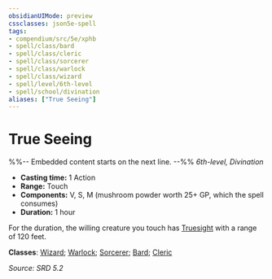 ```yaml
---
obsidianUIMode: preview
cssclasses: json5e-spell
tags:
- compendium/src/5e/xphb
- spell/class/bard
- spell/class/cleric
- spell/class/sorcerer
- spell/class/warlock
- spell/class/wizard
- spell/level/6th-level
- spell/school/divination
aliases: ["True Seeing"]
---
```

# True Seeing
%%-- Embedded content starts on the next line. --%%
*6th-level, Divination*  

- **Casting time:** 1 Action
- **Range:** Touch
- **Components:** V, S, M (mushroom powder worth 25+ GP, which the spell consumes)
- **Duration:** 1 hour

For the duration, the willing creature you touch has [Truesight](senses.md#Truesight) with a range of 120 feet.

**Classes**: [Wizard](list-spells-classes-wizard.md); [Warlock](list-spells-classes-warlock.md); [Sorcerer](list-spells-classes-sorcerer.md); [Bard](list-spells-classes-bard.md); [Cleric](list-spells-classes-cleric.md)

*Source: SRD 5.2*